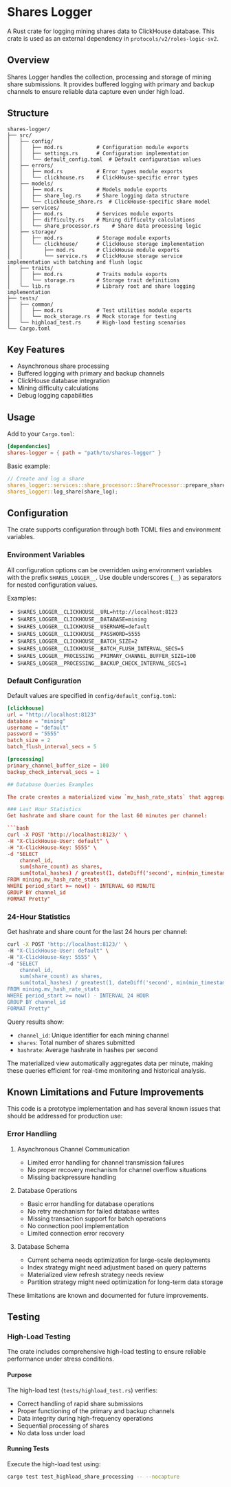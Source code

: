 # Shares Logger

A Rust crate for logging mining shares data to ClickHouse database. This crate is used as an external dependency in `protocols/v2/roles-logic-sv2`.

## Overview

Shares Logger handles the collection, processing and storage of mining share submissions. It provides buffered logging with primary and backup channels to ensure reliable data capture even under high load.

## Structure

```
shares-logger/
├── src/
│   ├── config/
│   │   ├── mod.rs           # Configuration module exports
│   │   ├── settings.rs      # Configuration implementation 
│   │   └── default_config.toml  # Default configuration values
│   ├── errors/
│   │   ├── mod.rs           # Error types module exports
│   │   └── clickhouse.rs    # ClickHouse-specific error types
│   ├── models/
│   │   ├── mod.rs           # Models module exports
│   │   ├── share_log.rs     # Share logging data structure
│   │   └── clickhouse_share.rs  # ClickHouse-specific share model
│   ├── services/
│   │   ├── mod.rs           # Services module exports
│   │   ├── difficulty.rs    # Mining difficulty calculations
│   │   └── share_processor.rs    # Share data processing logic
│   ├── storage/
│   │   ├── mod.rs           # Storage module exports
│   │   └── clickhouse/      # ClickHouse storage implementation
│   │       ├── mod.rs       # ClickHouse module exports
│   │       └── service.rs   # ClickHouse storage service implementation with batching and flush logic
│   ├── traits/
│   │   ├── mod.rs           # Traits module exports
│   │   └── storage.rs       # Storage trait definitions
│   └── lib.rs               # Library root and share logging implementation
├── tests/
│   ├── common/
│   │   ├── mod.rs           # Test utilities module exports
│   │   └── mock_storage.rs  # Mock storage for testing
│   └── highload_test.rs     # High-load testing scenarios
└── Cargo.toml
```

## Key Features

- Asynchronous share processing
- Buffered logging with primary and backup channels
- ClickHouse database integration
- Mining difficulty calculations
- Debug logging capabilities

## Usage

Add to your `Cargo.toml`:

```toml
[dependencies]
shares-logger = { path = "path/to/shares-logger" }
```

Basic example:
```rust
// Create and log a share
shares_logger::services::share_processor::ShareProcessor::prepare_share_log(/* params */);
shares_logger::log_share(share_log);
```

## Configuration
The crate supports configuration through both TOML files and environment variables.

### Environment Variables
All configuration options can be overridden using environment variables with the prefix `SHARES_LOGGER__`. 
Use double underscores (`__`) as separators for nested configuration values.

Examples:
- `SHARES_LOGGER__CLICKHOUSE__URL=http://localhost:8123`
- `SHARES_LOGGER__CLICKHOUSE__DATABASE=mining`
- `SHARES_LOGGER__CLICKHOUSE__USERNAME=default`
- `SHARES_LOGGER__CLICKHOUSE__PASSWORD=5555`
- `SHARES_LOGGER__CLICKHOUSE__BATCH_SIZE=2`
- `SHARES_LOGGER__CLICKHOUSE__BATCH_FLUSH_INTERVAL_SECS=5`
- `SHARES_LOGGER__PROCESSING__PRIMARY_CHANNEL_BUFFER_SIZE=100`
- `SHARES_LOGGER__PROCESSING__BACKUP_CHECK_INTERVAL_SECS=1`

### Default Configuration
Default values are specified in `config/default_config.toml`:

```toml
[clickhouse]
url = "http://localhost:8123"
database = "mining"
username = "default"
password = "5555"
batch_size = 2
batch_flush_interval_secs = 5

[processing]
primary_channel_buffer_size = 100
backup_check_interval_secs = 1

## Database Queries Examples

The crate creates a materialized view `mv_hash_rate_stats` that aggregates mining statistics. Here are some common query examples:

### Last Hour Statistics
Get hashrate and share count for the last 60 minutes per channel:

```bash
curl -X POST 'http://localhost:8123/' \
-H "X-ClickHouse-User: default" \
-H "X-ClickHouse-Key: 5555" \
-d "SELECT 
    channel_id,
    sum(share_count) as shares,
    sum(total_hashes) / greatest(1, dateDiff('second', min(min_timestamp), max(max_timestamp))) as hashrate
FROM mining.mv_hash_rate_stats 
WHERE period_start >= now() - INTERVAL 60 MINUTE
GROUP BY channel_id
FORMAT Pretty"
```

### 24-Hour Statistics
Get hashrate and share count for the last 24 hours per channel:

```bash
curl -X POST 'http://localhost:8123/' \
-H "X-ClickHouse-User: default" \
-H "X-ClickHouse-Key: 5555" \
-d "SELECT 
    channel_id,
    sum(share_count) as shares,
    sum(total_hashes) / greatest(1, dateDiff('second', min(min_timestamp), max(max_timestamp))) as hashrate
FROM mining.mv_hash_rate_stats 
WHERE period_start >= now() - INTERVAL 24 HOUR
GROUP BY channel_id
FORMAT Pretty"
```

Query results show:
- `channel_id`: Unique identifier for each mining channel
- `shares`: Total number of shares submitted
- `hashrate`: Average hashrate in hashes per second

The materialized view automatically aggregates data per minute, making these queries efficient for real-time monitoring and historical analysis.

## Known Limitations and Future Improvements

This code is a prototype implementation and has several known issues that should be addressed for production use:

### Error Handling
1. Asynchronous Channel Communication
   - Limited error handling for channel transmission failures
   - No proper recovery mechanism for channel overflow situations
   - Missing backpressure handling

2. Database Operations
   - Basic error handling for database operations
   - No retry mechanism for failed database writes
   - Missing transaction support for batch operations
   - No connection pool implementation
   - Limited connection error recovery

3. Database Schema
   - Current schema needs optimization for large-scale deployments
   - Index strategy might need adjustment based on query patterns
   - Materialized view refresh strategy needs review
   - Partition strategy might need optimization for long-term data storage

These limitations are known and documented for future improvements.

## Testing

### High-Load Testing
The crate includes comprehensive high-load testing to ensure reliable performance under stress conditions.

#### Purpose
The high-load test (`tests/highload_test.rs`) verifies:
- Correct handling of rapid share submissions
- Proper functioning of the primary and backup channels
- Data integrity during high-frequency operations
- Sequential processing of shares
- No data loss under load

#### Running Tests
Execute the high-load test using:
```bash
cargo test test_highload_share_processing -- --nocapture
```